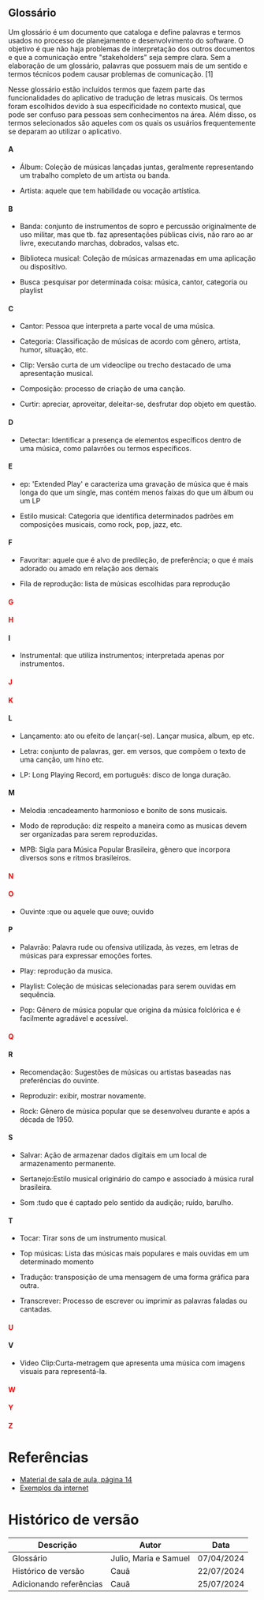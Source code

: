## Glossário
Um glossário é um documento que cataloga e define palavras e termos usados no processo de planejamento e desenvolvimento do software. O objetivo é que não haja problemas de interpretação dos outros documentos e que a comunicação entre "stakeholders" seja sempre clara. Sem a elaboração de um glossário, palavras que possuem mais de um sentido e termos técnicos podem causar problemas de comunicação. [1]

Nesse glossário estão incluídos termos que fazem parte das funcionalidades do aplicativo de tradução de letras musicais. 
Os termos foram escolhidos devido à sua especificidade no contexto musical, que pode ser confuso para pessoas sem conhecimentos na área. Além disso, os termos selecionados são aqueles com os quais os usuários frequentemente se deparam ao utilizar o aplicativo.



<!-- tabs:start -->

#### **A**
- Álbum: Coleção de músicas lançadas juntas, geralmente representando um trabalho completo de um artista ou banda.

- Artista: aquele que tem habilidade ou vocação artística.

#### **B**
- Banda: conjunto de instrumentos de sopro e percussão originalmente de uso militar, mas que tb. faz apresentações públicas civis, não raro ao ar livre, executando marchas, dobrados, valsas etc.

- Biblioteca musical: Coleção de músicas armazenadas em uma aplicação ou dispositivo.

- Busca :pesquisar por determinada coisa: música, cantor, categoria ou playlist

#### **C**
- Cantor: Pessoa que interpreta a parte vocal de uma música.

- Categoria: Classificação de músicas de acordo com gênero, artista, humor, situação, etc.

- Clip: Versão curta de um videoclipe ou trecho destacado de uma apresentação musical.

- Composição: processo de criação de uma canção.

- Curtir: apreciar, aproveitar, deleitar-se, desfrutar dop objeto em questão.
#### **D**
- Detectar: Identificar a presença de elementos específicos dentro de uma música, como palavrões ou termos específicos.

#### **E**
- ep:  'Extended Play' e caracteriza uma gravação de música que é mais longa do que um single, mas contém menos faixas do que um álbum ou um LP

- Estilo musical: Categoria que identifica determinados padrões em composições musicais, como rock, pop, jazz, etc.
#### **F**
- Favoritar: aquele que é alvo de predileção, de preferência; o que é mais adorado ou amado em relação aos demais

- Fila de reprodução:  lista de músicas escolhidas para reprodução
#### **<span style="color: red;">G</span>**
#### **<span style="color: red;">H</span>**
#### **I**
- Instrumental: que utiliza instrumentos; interpretada apenas por instrumentos.
#### **<span style="color: red;">J</span>**
#### **<span style="color: red;">K</span>**
#### **L**
- Lançamento: ato ou efeito de lançar(-se). Lançar musica, album, ep etc.

- Letra: conjunto de palavras, ger. em versos, que compõem o texto de uma canção, um hino etc.

- LP: Long Playing Record, em português: disco de longa duração.

#### **M**

- Melodia :encadeamento harmonioso e bonito de sons musicais.

- Modo de reprodução: diz respeito a maneira como as musicas devem ser organizadas para serem reproduzidas.

- MPB: Sigla para Música Popular Brasileira, gênero que incorpora diversos sons e ritmos brasileiros.
#### **<span style="color: red;">N</span>**
#### **<span style="color: red;">O</span>**
- Ouvinte :que ou aquele que ouve; ouvido

#### **P**
- Palavrão: Palavra rude ou ofensiva utilizada, às vezes, em letras de músicas para expressar emoções fortes.

- Play: reprodução da musica.

- Playlist: Coleção de músicas selecionadas para serem ouvidas em sequência.

- Pop: Gênero de música popular que origina da música folclórica e é facilmente agradável e acessível.

#### **<span style="color: red;">Q</span>**
#### **R**
- Recomendação: Sugestões de músicas ou artistas baseadas nas preferências do ouvinte.

- Reproduzir: exibir, mostrar novamente.

- Rock:	Gênero de música popular que se desenvolveu durante e após a década de 1950.
#### **S**
- Salvar: Ação de armazenar dados digitais em um local de armazenamento permanente.

- Sertanejo:Estilo musical originário do campo e associado à música rural brasileira.

- Som :tudo que é captado pelo sentido da audição; ruído, barulho.
#### **T**
- Tocar: Tirar sons de um instrumento musical.

- Top músicas: Lista das músicas mais populares e mais ouvidas em um determinado momento

- Tradução: transposição de uma mensagem de uma forma gráfica para outra.

- Transcrever: Processo de escrever ou imprimir as palavras faladas ou cantadas.
#### **<span style="color: red;">U</span>**
#### **V**
- Video Clip:Curta-metragem que apresenta uma música com imagens visuais para representá-la.
#### **<span style="color: red;">W</span>**
#### **<span style="color: red;">Y</span>**
#### **<span style="color: red;">Z</span>**





<!-- tabs:end -->

# Referências

- [Material de sala de aula, página 14](https://arquivos.unb.br/arquivos/202419216209c030644017eb029f4bf07/Tpico_2_DSW_Base_1.pdf)
- [Exemplos da internet](https://awari.com.br/glossario-desenvolvimento-de-software-termos-importantes/)


# Histórico de versão

| Descrição               | Autor                 | Data       |
| ----------------------- | --------------------- | ---------- |
| Glossário               | Julio, Maria e Samuel | 07/04/2024 |
| Histórico de versão     | Cauã                  | 22/07/2024 |
| Adicionando referências | Cauã                  | 25/07/2024 |
